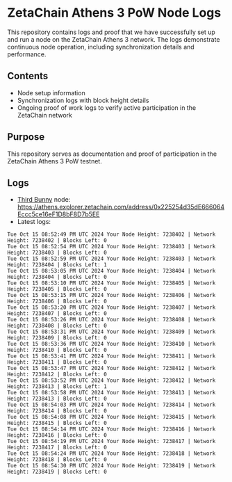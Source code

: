 # ZetaChain Athens 3 PoW Node Logs
This repository contains logs and proof that we have successfully set up and run a node on the ZetaChain Athens 3 network. The logs demonstrate continuous node operation, including synchronization details and performance.

## Contents
- Node setup information
- Synchronization logs with block height details
- Ongoing proof of work logs to verify active participation in the ZetaChain network

## Purpose
This repository serves as documentation and proof of participation in the ZetaChain Athens 3 PoW testnet.

## Logs

- [Third Bunny](https://thirdbunny.xyz/) node: https://athens.explorer.zetachain.com/address/0x225254d35dE666064Eccc5ce16eF1D8bF8D7b5EE
- Latest logs:
```
Tue Oct 15 08:52:49 PM UTC 2024 Your Node Height: 7238402 | Network Height: 7238402 | Blocks Left: 0
Tue Oct 15 08:52:54 PM UTC 2024 Your Node Height: 7238403 | Network Height: 7238403 | Blocks Left: 0
Tue Oct 15 08:52:59 PM UTC 2024 Your Node Height: 7238403 | Network Height: 7238404 | Blocks Left: 1
Tue Oct 15 08:53:05 PM UTC 2024 Your Node Height: 7238404 | Network Height: 7238404 | Blocks Left: 0
Tue Oct 15 08:53:10 PM UTC 2024 Your Node Height: 7238405 | Network Height: 7238405 | Blocks Left: 0
Tue Oct 15 08:53:15 PM UTC 2024 Your Node Height: 7238406 | Network Height: 7238406 | Blocks Left: 0
Tue Oct 15 08:53:20 PM UTC 2024 Your Node Height: 7238407 | Network Height: 7238407 | Blocks Left: 0
Tue Oct 15 08:53:26 PM UTC 2024 Your Node Height: 7238408 | Network Height: 7238408 | Blocks Left: 0
Tue Oct 15 08:53:31 PM UTC 2024 Your Node Height: 7238409 | Network Height: 7238409 | Blocks Left: 0
Tue Oct 15 08:53:36 PM UTC 2024 Your Node Height: 7238410 | Network Height: 7238410 | Blocks Left: 0
Tue Oct 15 08:53:41 PM UTC 2024 Your Node Height: 7238411 | Network Height: 7238411 | Blocks Left: 0
Tue Oct 15 08:53:47 PM UTC 2024 Your Node Height: 7238412 | Network Height: 7238412 | Blocks Left: 0
Tue Oct 15 08:53:52 PM UTC 2024 Your Node Height: 7238412 | Network Height: 7238413 | Blocks Left: 1
Tue Oct 15 08:53:58 PM UTC 2024 Your Node Height: 7238413 | Network Height: 7238413 | Blocks Left: 0
Tue Oct 15 08:54:03 PM UTC 2024 Your Node Height: 7238414 | Network Height: 7238414 | Blocks Left: 0
Tue Oct 15 08:54:08 PM UTC 2024 Your Node Height: 7238415 | Network Height: 7238415 | Blocks Left: 0
Tue Oct 15 08:54:14 PM UTC 2024 Your Node Height: 7238416 | Network Height: 7238416 | Blocks Left: 0
Tue Oct 15 08:54:19 PM UTC 2024 Your Node Height: 7238417 | Network Height: 7238417 | Blocks Left: 0
Tue Oct 15 08:54:24 PM UTC 2024 Your Node Height: 7238418 | Network Height: 7238418 | Blocks Left: 0
Tue Oct 15 08:54:30 PM UTC 2024 Your Node Height: 7238419 | Network Height: 7238419 | Blocks Left: 0
```
